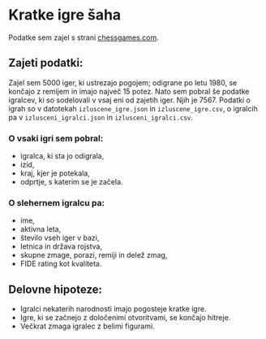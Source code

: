 # Kratke igre šaha

Podatke sem zajel s strani [chessgames.com](https://www.chessgames.com/).

## Zajeti podatki:

Zajel sem 5000 iger, ki ustrezajo pogojem; odigrane po letu 1980, se končajo z remijem in imajo največ 15 potez. Nato sem pobral še podatke igralcev, ki so sodelovali v vsaj eni od zajetih iger. Njih je 7567. Podatki o igrah so v datotekah `izluscene_igre.json` in `izluscene_igre.csv`, o igralcih pa v `izlusceni_igralci.json` in `izlusceni_igralci.csv`.

### O vsaki igri sem pobral:
- igralca, ki sta jo odigrala,
- izid,
- kraj, kjer je potekala,
- odprtje, s katerim se je začela.

### O slehernem igralcu pa:
- ime,
- aktivna leta,
- število vseh iger v bazi,
- letnica in država rojstva,
- skupne zmage, porazi, remiji in delež zmag,
- FIDE rating kot kvaliteta.

## Delovne hipoteze:
- Igralci nekaterih narodnosti imajo pogosteje kratke igre.
- Igre, ki se začnejo z določenimi otvoritvami, se končajo hitreje.
- Večkrat zmaga igralec z belimi figurami.